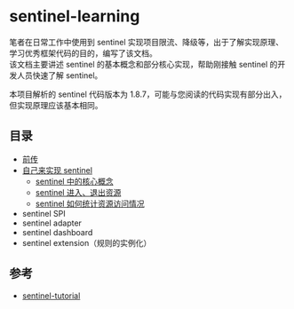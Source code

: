 # sentinel-learning

笔者在日常工作中使用到 sentinel 实现项目限流、降级等，出于了解实现原理、学习优秀框架代码的目的，编写了该文档。   
该文档主要讲述 sentinel 的基本概念和部分核心实现，帮助刚接触 sentinel 的开发人员快速了解 sentinel。

本项目解析的 sentinel 代码版本为 1.8.7，可能与您阅读的代码实现有部分出入，但实现原理应该基本相同。

## 目录
- [前传](./preamble.md)
- [自己来实现 sentinel](./sentinel-core.md)
  - [sentinel 中的核心概念](./concept.md)
  - [sentinel 进入、退出资源](./slot-chain.md) 
  - [sentinel 如何统计资源访问情况](./sliding-window.md)
- sentinel SPI
- sentinel adapter
- sentinel dashboard
- sentinel extension（规则的实例化）

## 参考
- [sentinel-tutorial](https://github.com/all4you/sentinel-tutorial)